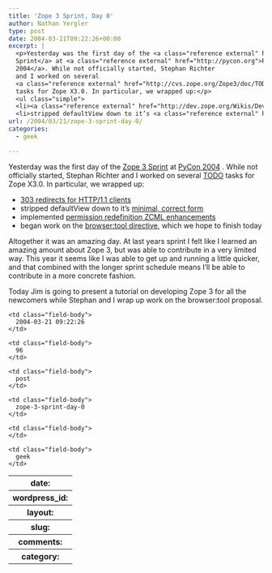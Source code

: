 ```yaml
---
title: 'Zope 3 Sprint, Day 0'
author: Nathan Yergler
type: post
date: 2004-03-21T09:22:26+00:00
excerpt: |
  <p>Yesterday was the first day of the <a class="reference external" href="http://www.python.org/cgi-bin/moinmoin/Zope3Sprint">Zope 3
  Sprint</a> at <a class="reference external" href="http://pycon.org">PyCon
  2004</a>. While not officially started, Stephan Richter
  and I worked on several
  <a class="reference external" href="http://cvs.zope.org/Zope3/doc/TODO.txt?rev=HEAD&amp;content-type=text/vnd.viewcvs-markup"><span class="caps">TODO</span></a>
  tasks for Zope X3.0. In particular, we wrapped up:</p>
  <ul class="simple">
  <li><a class="reference external" href="http://dev.zope.org/Wikis/DevSite/Projects/ComponentArchitecture/Use303RedirectsByDefault">303 redirects for <span class="caps">HTTP</span>/1.1 clients</a></li>
  <li>stripped defaultView down to it’s <a class="reference external" href="http://dev.zope.org/Wikis/DevSite/Projects/ComponentArchitecture/MinimalDefaultViewDirectives">minimal, correct ...</a></li></ul>
url: /2004/03/21/zope-3-sprint-day-0/
categories:
  - geek

---
```

Yesterday was the first day of the [Zope 3 Sprint][1]  at [PyCon 2004][2] . While not officially started, Stephan Richter and I worked on several [<span class="caps">TODO</span>][3]  tasks for Zope X3.0. In particular, we wrapped up:

<ul class="simple">
  <li>
    <a class="reference external" href="http://dev.zope.org/Wikis/DevSite/Projects/ComponentArchitecture/Use303RedirectsByDefault">303 redirects for <span class="caps">HTTP</span>/1.1 clients</a>
  </li>
  <li>
    stripped defaultView down to it’s <a class="reference external" href="http://dev.zope.org/Wikis/DevSite/Projects/ComponentArchitecture/MinimalDefaultViewDirectives">minimal, correct form</a>
  </li>
  <li>
    implemented <a class="reference external" href="http://dev.zope.org/Wikis/DevSite/Projects/ComponentArchitecture/ZCMLEnhancements">permission redefinition <span class="caps">ZCML</span> enhancements</a>
  </li>
  <li>
    began work on the <a class="reference external" href="http://dev.zope.org/Wikis/DevSite/Projects/ComponentArchitecture/TheBrowserToolDirective">browser:tool directive</a>, which we hope to finish today
  </li>
</ul>

Altogether it was an amazing day. At last years sprint I felt like I learned an amazing amount about Zope 3, but was able to contribute in a very limited way. This year it seems like I was able to get up and running a little quicker, and that combined with the longer sprint schedule means I’ll be able to contribute in a more concrete fashion.

Today Jim is going to present a tutorial on developing Zope 3 for all the newcomers while Stephan and I wrap up work on the browser:tool proposal.

<table class="docutils field-list" frame="void" rules="none">
  <col class="field-name" /> <col class="field-body" /> <tr class="field">
    <th class="field-name">
      date:
    </th>

    <td class="field-body">
      2004-03-21 09:22:26
    </td>
  </tr>

  <tr class="field">
    <th class="field-name">
      wordpress_id:
    </th>

    <td class="field-body">
      96
    </td>
  </tr>

  <tr class="field">
    <th class="field-name">
      layout:
    </th>

    <td class="field-body">
      post
    </td>
  </tr>

  <tr class="field">
    <th class="field-name">
      slug:
    </th>

    <td class="field-body">
      zope-3-sprint-day-0
    </td>
  </tr>

  <tr class="field">
    <th class="field-name">
      comments:
    </th>

    <td class="field-body">
    </td>
  </tr>

  <tr class="field">
    <th class="field-name">
      category:
    </th>

    <td class="field-body">
      geek
    </td>
  </tr>
</table>

 [1]: http://www.python.org/cgi-bin/moinmoin/Zope3Sprint
 [2]: http://pycon.org
 [3]: http://cvs.zope.org/Zope3/doc/TODO.txt?rev=HEAD&content-type=text/vnd.viewcvs-markup